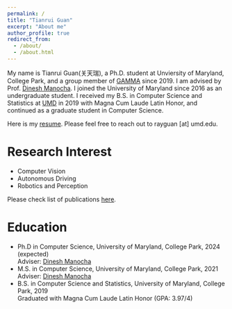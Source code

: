 ```yaml
---
permalink: /
title: "Tianrui Guan"
excerpt: "About me"
author_profile: true
redirect_from: 
  - /about/
  - /about.html
---
```


My name is Tianrui Guan(关天瑞), a Ph.D. student at Unviersity of Maryland, College Park, and a group member of [GAMMA](https://gamma.umd.edu/) since 2019. I am advised by Prof. [Dinesh Manocha](https://www.cs.umd.edu/people/dmanocha). I joined the University of Maryland since 2016 as an undergraduate student. I received my B.S. in Computer Science and Statistics at [UMD](https://www.cs.umd.edu/) in 2019 with Magna Cum Laude Latin Honor, and continued as a graduate student in Computer Science. 

Here is my [resume](http://rayguan97.github.io/files/resume.pdf). Please feel free to reach out to rayguan [at] umd.edu.

Research Interest
======
* Computer Vision
* Autonomous Driving
* Robotics and Perception

Please check list of publications [here](http://rayguan97.github.io/publications/).

Education
======
* Ph.D in Computer Science, University of Maryland, College Park, 2024 (expected) <br>
    Adviser: [Dinesh Manocha](https://www.cs.umd.edu/people/dmanocha)
* M.S. in Computer Science, University of Maryland, College Park, 2021  <br>
    Adviser: [Dinesh Manocha](https://www.cs.umd.edu/people/dmanocha)
* B.S. in Computer Science and Statistics, University of Maryland, College Park, 2019 <br>
    Graduated with Magna Cum Laude Latin Honor (GPA: 3.97/4)

